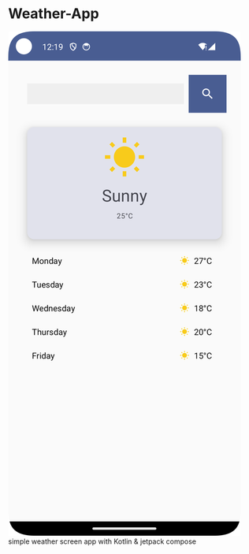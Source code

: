 # Weather-App
![Alt Text](Weather_app.png)
simple weather screen app with Kotlin &amp; jetpack compose
